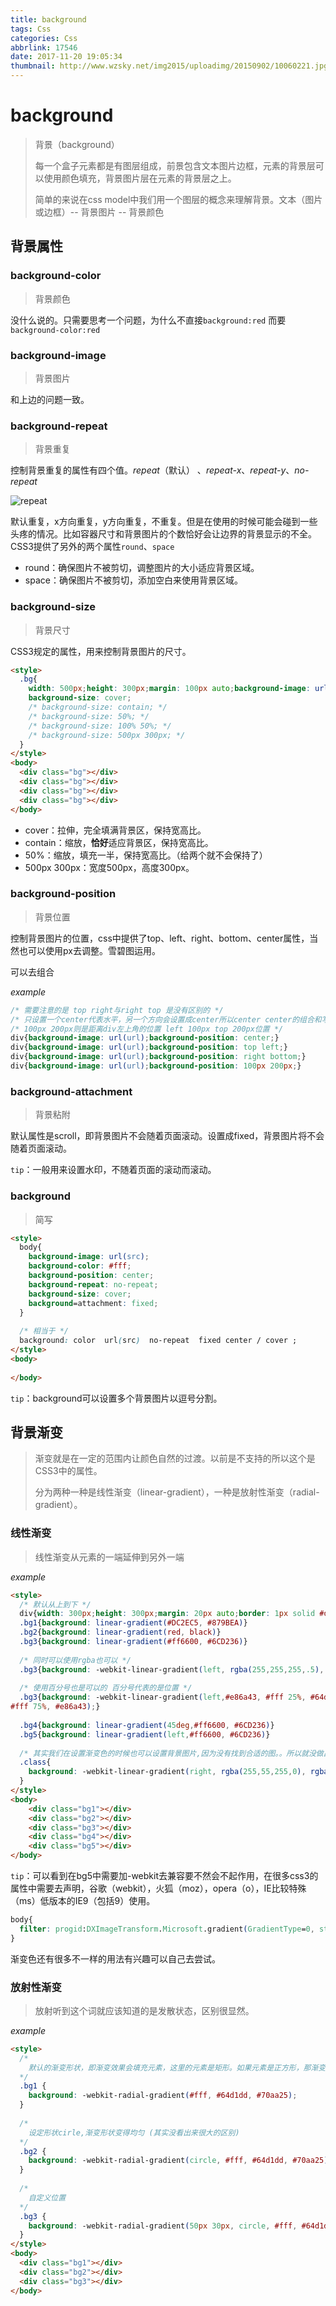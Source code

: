 ```yaml
---
title: background
tags: Css
categories: Css
abbrlink: 17546
date: 2017-11-20 19:05:34
thumbnail: http://www.wzsky.net/img2015/uploadimg/20150902/10060221.jpg
---
```


<!-- ![background](http://www.wzsky.net/img2015/uploadimg/20150902/10060221.jpg)-->

<!-- more -->



# background

> 背景（background）
>
> 每一个盒子元素都是有图层组成，前景包含文本图片边框，元素的背景层可以使用颜色填充，背景图片层在元素的背景层之上。
>
> 简单的来说在css model中我们用一个图层的概念来理解背景。文本（图片或边框）-- 背景图片 -- 背景颜色



## 背景属性

### background-color

> 背景颜色

没什么说的。只需要思考一个问题，为什么不直接`background:red` 而要 `background-color:red`



### background-image

> 背景图片

和上边的问题一致。



### background-repeat

> 背景重复

控制背景重复的属性有四个值。*repeat*（默认） 、*repeat-x*、*repeat-y*、*no-repeat* 

![repeat](/img/css/bg-repeat.png)

默认重复，x方向重复，y方向重复，不重复。但是在使用的时候可能会碰到一些头疼的情况。比如容器尺寸和背景图片的个数恰好会让边界的背景显示的不全。CSS3提供了另外的两个属性`round`、`space`

* round：确保图片不被剪切，调整图片的大小适应背景区域。
* space：确保图片不被剪切，添加空白来使用背景区域。





### background-size

> 背景尺寸

CSS3规定的属性，用来控制背景图片的尺寸。

```html
<style>
  .bg{
    width: 500px;height: 300px;margin: 100px auto;background-image: url(xxx.jpg);
    background-size: cover;
    /* background-size: contain; */
    /* background-size: 50%; */
    /* background-size: 100% 50%; */
    /* background-size: 500px 300px; */
  }
</style>
<body>
  <div class="bg"></div>
  <div class="bg"></div>
  <div class="bg"></div>
  <div class="bg"></div>
</body>
```

* cover：拉伸，完全填满背景区，保持宽高比。
* contain：缩放，**恰好**适应背景区，保持宽高比。
* 50%：缩放，填充一半，保持宽高比。（给两个就不会保持了）
* 500px 300px：宽度500px，高度300px。





### background-position

> 背景位置

控制背景图片的位置，css中提供了top、left、right、bottom、center属性，当然也可以使用px去调整。雪碧图运用。

可以去组合

*example* 

```css
/* 需要注意的是 top right与right top 是没有区别的 */
/* 只设置一个center代表水平，另一个方向会设置成center所以center center的组合和写一个center是一样的 */
/* 100px 200px则是距离div左上角的位置 left 100px top 200px位置 */
div{background-image: url(url);background-position: center;}
div{background-image: url(url);background-position: top left;}
div{background-image: url(url);background-position: right bottom;}
div{background-image: url(url);background-position: 100px 200px;}
```





### background-attachment

> 背景粘附

默认属性是scroll，即背景图片不会随着页面滚动。设置成fixed，背景图片将不会随着页面滚动。

`tip`：一般用来设置水印，不随着页面的滚动而滚动。



### background

> 简写

```html
<style>
  body{
    background-image: url(src);
    background-color: #fff;
    background-position: center;
    background-repeat: no-repeat;
    background-size: cover;
    background=attachment: fixed;
  }
  
  /* 相当于 */
  background: color  url(src)  no-repeat  fixed center / cover ;
</style>
<body>
  
</body>
```

`tip`：background可以设置多个背景图片以逗号分割。



## 背景渐变

> 渐变就是在一定的范围内让颜色自然的过渡。以前是不支持的所以这个是CSS3中的属性。
>
> 分为两种一种是线性渐变（linear-gradient），一种是放射性渐变（radial-gradient）。



### 线性渐变

> 线性渐变从元素的一端延伸到另外一端

*example*

```html
<style>
  /* 默认从上到下 */
  div{width: 300px;height: 300px;margin: 20px auto;border: 1px solid #ddd;}
  .bg1{background: linear-gradient(#DC2EC5, #879BEA)}
  .bg2{background: linear-gradient(red, black)}
  .bg3{background: linear-gradient(#ff6600, #6CD236)}
  
  /* 同时可以使用rgba也可以 */
  .bg3{background: -webkit-linear-gradient(left, rgba(255,255,255,.5), rgba(100,200,150,.5))}
  
  /* 使用百分号也是可以的 百分号代表的是位置 */
  .bg3{background: -webkit-linear-gradient(left,#e86a43, #fff 25%, #64d1dd 25%, #64d1dd 75%,
#fff 75%, #e86a43);}
  
  .bg4{background: linear-gradient(45deg,#ff6600, #6CD236)}
  .bg5{background: linear-gradient(left,#ff6600, #6CD236)}
  
  /* 其实我们在设置渐变色的时候也可以设置背景图片,因为没有找到合适的图。。所以就没做出好看的 */
  .class{
    background: -webkit-linear-gradient(right, rgba(255,55,255,0), rgba(255,255,255,1)),url(src) right top no-repeat;
  }
</style>
<body>
    <div class="bg1"></div>
    <div class="bg2"></div>
    <div class="bg3"></div>
  	<div class="bg4"></div>
  	<div class="bg5"></div>
</body>
```



`tip`：可以看到在bg5中需要加-webkit去兼容要不然会不起作用，在很多css3的属性中需要去声明，谷歌（webkit），火狐（moz），opera（o），IE比较特殊（ms）低版本的IE9（包括9）使用。

```css
body{
  filter: progid:DXImageTransform.Microsoft.gradient(GradientType=0, startColorstr=#fff000, endColorstr=#333333);
}
```

渐变色还有很多不一样的用法有兴趣可以自己去尝试。





### 放射性渐变

> 放射听到这个词就应该知道的是发散状态，区别很显然。

*example*

```html
<style>
  /* 
  	默认的渐变形状，即渐变效果会填充元素，这里的元素是矩形。如果元素是正方形，那渐变就是圆形。 
  */
  .bg1 {
    background: -webkit-radial-gradient(#fff, #64d1dd, #70aa25);
  }
  
  /* 
  	设定形状cirle,渐变形状变得均匀 (其实没看出来很大的区别)
  */
  .bg2 {
    background: -webkit-radial-gradient(circle, #fff, #64d1dd, #70aa25);
  }
  
  /*
  	自定义位置
  */
  .bg3 {
    background: -webkit-radial-gradient(50px 30px, circle, #fff, #64d1dd, #4947ba);
  }
</style>
<body>
  <div class="bg1"></div>
  <div class="bg2"></div>
  <div class="bg3"></div>
</body>
```



